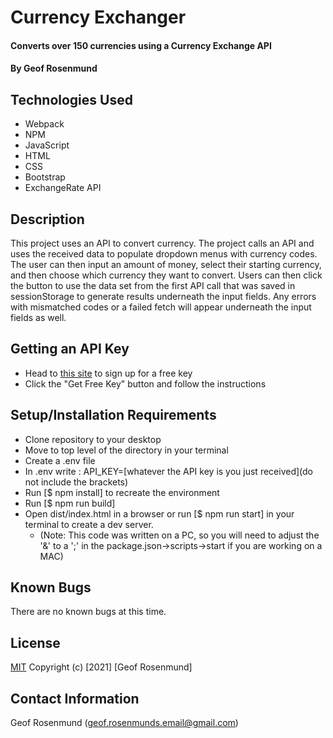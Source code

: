 # Currency Exchanger

#### Converts over 150 currencies using a Currency Exchange API

#### By Geof Rosenmund   

## Technologies Used

* Webpack
* NPM
* JavaScript
* HTML
* CSS
* Bootstrap
* ExchangeRate API

## Description

This project uses an API to convert currency. The project calls an API and uses the received data to populate dropdown menus with currency codes. The user can then input an amount of money, select their starting currency, and then choose which currency they want to convert. Users can then click the button to use the data set from the first API call that was saved in sessionStorage to generate results underneath the input fields. Any errors with mismatched codes or a failed fetch will appear underneath the input fields as well.   

## Getting an API Key

* Head to [this site](https://www.exchangerate-api.com/) to sign up for a free key
* Click the "Get Free Key" button and follow the instructions

## Setup/Installation Requirements

* Clone repository to your desktop
* Move to top level of the directory in your terminal
* Create a .env file
* In .env write : API_KEY=[whatever the API key is you just received](do not include the brackets)
* Run [$ npm install] to recreate the environment
* Run [$ npm run build]
* Open dist/index.html in a browser or run [$ npm run start] in your terminal to create a dev server.
  * (Note: This code was written on a PC, so you will need to adjust the '&' to a ';' in the package.json->scripts->start if you are working on a MAC)

## Known Bugs

There are no known bugs at this time.

## License
[MIT](https://opensource.org/licenses/MIT)
Copyright (c) [2021] [Geof Rosenmund]

## Contact Information
Geof Rosenmund (geof.rosenmunds.email@gmail.com)
